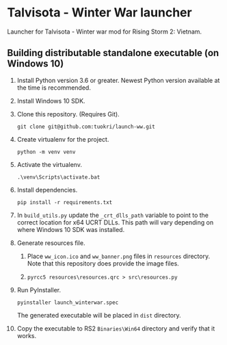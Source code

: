 # Talvisota - Winter War launcher

Launcher for Talvisota - Winter war mod for Rising Storm 2: Vietnam.

## Building distributable standalone executable (on Windows 10)

1. Install Python version 3.6 or greater. 
Newest Python version available at the time is recommended.

2. Install Windows 10 SDK.

3. Clone this repository. (Requires Git).

    `git clone git@github.com:tuokri/launch-ww.git`

4. Create virtualenv for the project.

    `python -m venv venv`
    
5. Activate the virtualenv.

    `.\venv\Scripts\activate.bat`
    
6. Install dependencies.

    `pip install -r requirements.txt`

7. In `build_utils.py` update the `_crt_dlls_path` variable to point to the correct location
for x64 UCRT DLLs. This path will vary depending on where Windows 10 SDK was installed.

8. Generate resources file.

    1. Place `ww_icon.ico` and `ww_banner.png` files in `resources` directory.
    Note that this repository does provide the image files.

    2. `pyrcc5 resources\resources.qrc > src\resources.py`

9. Run PyInstaller.

    `pyinstaller launch_winterwar.spec`
    
    The generated executable will be placed in `dist` directory.
    
10. Copy the executable to RS2 `Binaries\Win64` directory and verify that it works.
